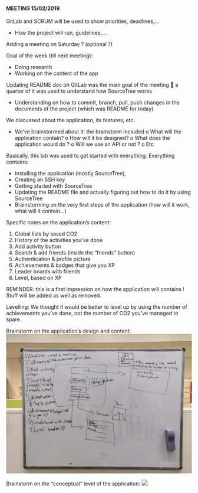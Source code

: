 #### MEETING 15/02/2019
GitLab and SCRUM will be used to show priorities, deadlines,…
-	How the project will run, guidelines,…

Adding a meeting on Saturday ? (optional ?)

Goal of the week (till next meeting):
-	Doing research
-	Working on the content of the app

Updating README doc on GitLab was the main goal of the meeting  a quarter of it was used to understand how SourceTree works
-	Understanding on how to commit, branch, pull, push changes in the documents of the project (which was README for today).

We discussed about the application, its features, etc.
-	We’ve brainstormed about it: the brainstorm included
o	What will the application contain?
o	How will it be designed?
o	What does the application would do ?
o	Will we use an API or not ?
o	Etc

Basically, this lab was used to get started with everything. Everything contains:
-	Installing the application (mostly SourceTree),
-	Creating an SSH key
-	Getting started with SourceTree
-	Updating the README file and actually figuring out how to do it by using SourceTree
-	Brainstorming on the very first steps of the application (how will it work, what will it contain…)


Specific notes on the application’s content:
1.	Global lists by saved CO2
2.	History of the activities you’ve done
3.	Add activity button
4.	Search & add friends (inside the “friends” button)
5.	Authentication & profile picture
6.	Achievements & badges that give you XP
7.	Leader boards with friends
8.	Level, based on XP

REMINDER: this is a first impression on how the application will contains ! Stuff will be added as well as removed.

Levelling:
We thought it would be better to level up by using the number of achievements you’ve done, not the number of CO2 you’ve managed to spare.

Brainstorm on the application’s design and content:
<img src="/images/Brainstorm's photos/app-design-content.jpg">

Brainstorm on the “conceptual” level of the application:
<img src="/images/Brainstorm's photos/conceptual-level-app.jpg">